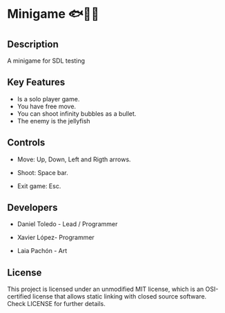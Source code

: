 # Minigame 🐟🔫🐢

## Description

A minigame for SDL testing

## Key Features

* Is a solo player game.
* You have free move.
* You can shoot infinity bubbles as a bullet.
* The enemy is the jellyfish

## Controls

* Move: Up, Down, Left and Rigth arrows.

* Shoot: Space bar.

* Exit game: Esc.

## Developers

* Daniel Toledo - Lead / Programmer

* Xavier López- Programmer

* Laia Pachón - Art


## License
This project is licensed under an unmodified MIT license, which is an OSI-certified license that allows static linking with closed source software. Check LICENSE for further details.
